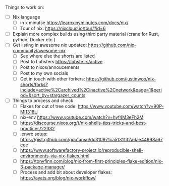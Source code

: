 
Things to work on:

* [ ] Nix language
  * [ ] in x minutse https://learnxinyminutes.com/docs/nix/
  * [ ] Tour of nix: https://nixcloud.io/tour/?id=6
* [ ] Explain more complex builds using third party material (crane for Rust, python, Docker etc.)
* [ ] Get listing in awesome nix updated: https://github.com/nix-community/awesome-nix
  * [ ] See where else the shorts are listed
  * [ ] Post to Lobsters https://lobste.rs/active
  * [ ] Post to nixos/annoucements
  * [ ] Post to my own socials
  * [ ] Get in touch with other forkers: https://github.com/justinwoo/nix-shorts/forks?include=active%2Carchived%2Cinactive%2Cnetwork&page=1&period=&sort_by=stargazer_counts
* [ ] Things to process and check
  * [ ] Flakes for out of tree code: https://www.youtube.com/watch?v=90P-Ml1318U
  * [ ] nix-env https://www.youtube.com/watch?v=hyf4M3eFh2M
  * [ ] https://discourse.nixos.org/t/nix-shells-tips-tricks-and-best-practices/22332
  * [ ] .envrc setup: https://gist.github.com/goofansu/dc310971ca5131132a6ae44998a67eee
  * [ ] https://www.softwarefactory-project.io/reproducible-shell-environments-via-nix-flakes.html
  * [ ] https://tonyfinn.com/blog/nix-from-first-principles-flake-edition/nix-3-package-manager/
  * [ ] Process and add bit about developer flakes: https://ayats.org/blog/nix-workflow/
